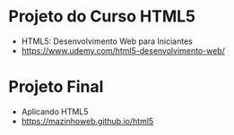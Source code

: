 # Projeto do Curso HTML5
* HTML5: Desenvolvimento Web para Iniciantes
* https://www.udemy.com/html5-desenvolvimento-web/


# Projeto Final
* Aplicando HTML5
* https://mazinhoweb.github.io/html5
